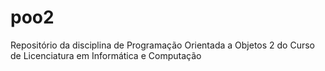 # poo2
Repositório da disciplina de Programação Orientada a Objetos 2 do Curso de Licenciatura em Informática e Computação
